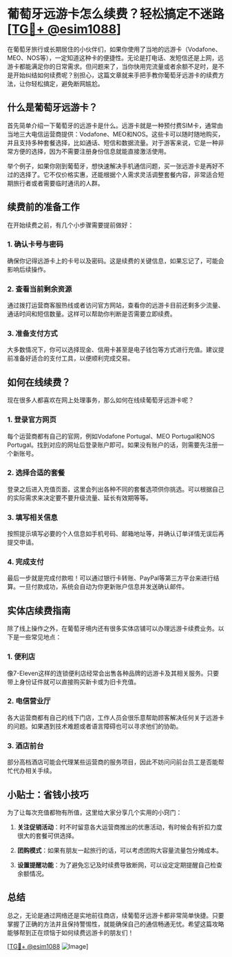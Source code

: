 # 葡萄牙远游卡怎么续费？轻松搞定不迷路[[TG💪+ @esim1088](https://t.me/s/esim1088)]

在葡萄牙旅行或长期居住的小伙伴们，如果你使用了当地的远游卡（Vodafone、MEO、NOS等），一定知道这种卡的便捷性。无论是打电话、发短信还是上网，远游卡都能满足你的日常需求。但问题来了，当你快用完流量或者余额不足时，是不是开始纠结如何续费呢？别担心，这篇文章就来手把手教你葡萄牙远游卡的续费方法，让你轻松搞定，避免断网尴尬。

## 什么是葡萄牙远游卡？

首先简单介绍一下葡萄牙的远游卡是什么。远游卡就是一种预付费SIM卡，通常由当地三大电信运营商提供：Vodafone、MEO和NOS。这些卡可以随时随地购买，并且支持多种套餐选择，比如通话、短信和数据流量。对于游客来说，它是一种非常方便的选择，因为不需要注册身份信息就能直接激活使用。

举个例子，如果你刚到葡萄牙，想快速解决手机通信问题，买一张远游卡是再好不过的选择了。它不仅价格实惠，还能根据个人需求灵活调整套餐内容，非常适合短期旅行者或者需要临时通讯的人群。

## 续费前的准备工作

在开始续费之前，有几个小步骤需要提前做好：

### 1. 确认卡号与密码
确保你记得远游卡上的卡号以及密码。这是续费的关键信息，如果忘记了，可能会影响后续操作。

### 2. 查看当前剩余资源
通过拨打运营商客服热线或者访问官方网站，查看你的远游卡目前还剩多少流量、通话时间和短信数量。这样可以帮助你判断是否需要立即续费。

### 3. 准备支付方式
大多数情况下，你可以选择现金、信用卡甚至是电子钱包等方式进行充值。建议提前准备好适合的支付工具，以便顺利完成交易。

## 如何在线续费？

现在很多人都喜欢在网上处理事务，那么如何在线续葡萄牙远游卡呢？

### 1. 登录官方网页
每个运营商都有自己的官网，例如Vodafone Portugal、MEO Portugal和NOS Portugal。找到对应的网址后登录账户即可。如果没有账户的话，则需要先注册一个新账号。

### 2. 选择合适的套餐
登录之后进入充值页面，这里会列出各种不同的套餐选项供你挑选。可以根据自己的实际需求来决定要不要升级流量、延长有效期等等。

### 3. 填写相关信息
按照提示填写必要的个人信息如手机号码、邮箱地址等，并确认订单详情无误后再提交申请。

### 4. 完成支付
最后一步就是完成付款啦！可以通过银行卡转账、PayPal等第三方平台来进行结算。一旦付款成功，系统会自动为你更新账户信息并发送确认邮件。

## 实体店续费指南

除了线上操作之外，在葡萄牙境内还有很多实体店铺可以办理远游卡续费业务。以下是一些常见地点：

### 1. 便利店
像7-Eleven这样的连锁便利店经常会出售各种品牌的远游卡及其相关服务。只要带上身份证件就可以直接购买新卡或为旧卡充值。

### 2. 电信营业厅
各大运营商都有自己的线下门店，工作人员会很乐意帮助顾客解决任何关于远游卡的问题。如果遇到技术难题或者语言障碍也可以寻求他们的协助。

### 3. 酒店前台
部分高档酒店可能会代理某些运营商的服务项目，因此不妨问问前台员工是否能帮忙代办相关手续。

## 小贴士：省钱小技巧

为了让每次充值都物有所值，这里给大家分享几个实用的小窍门：

1. **关注促销活动**：时不时留意各大运营商推出的优惠活动，有时候会有折扣力度很大的套餐可供选择。
   
2. **团购模式**：如果有朋友一起旅行的话，可以考虑团购大容量流量包分摊成本。

3. **设置提醒功能**：为了避免忘记及时续费导致断网，可以设定定期提醒自己检查余额情况。

## 总结

总之，无论是通过网络还是实地前往商店，续葡萄牙远游卡都非常简单快捷。只要掌握了正确的方法并且保持警惕性，就能确保自己的通信畅通无忧。希望这篇攻略能够帮到正在烦恼于如何续费远游卡的朋友们！

[[TG💪+ @esim1088](https://t.me/s/esim1088) ![Image](https://i.postimg.cc/4NQfJmqS/Snipaste-2025-05-13-00-14-12.png)]